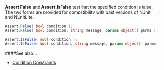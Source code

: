 **Assert.False** and **Assert.IsFalse** test that the specified condition is false.
The two forms are provided for compatibility with past versions of NUnit and
NUnitLite.

```C#
Assert.False( bool condition );
Assert.False( bool condition, string message, params object[] parms );

Assert.IsFalse( bool condition );
Assert.IsFalse( bool condition, string message, params object[] parms );
```

####See also...
 * [Condition Constraints](Constraints#condition-constraints)
